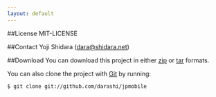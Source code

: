 ```yaml
---
layout: default
---
```

##License
MIT-LICENSE

##Contact
Yoji Shidara (dara@shidara.net)

##Download
You can download this project in either
[zip](http://github.com/darashi/jpmobile/zipball/master) or
[tar](http://github.com/darashi/jpmobile/tarball/master) formats.

You can also clone the project with [Git](http://git-scm.com) by running:

    $ git clone git://github.com/darashi/jpmobile
